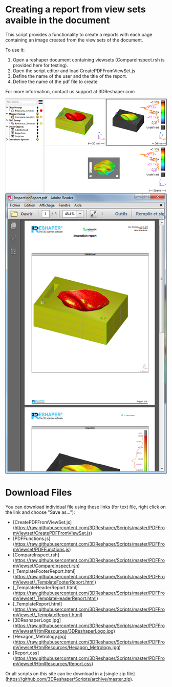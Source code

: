# Creating a report from view sets avaible in the document

This script provides a functionality to create a reports with each page containing an image created from the view sets of the document.

To use it: <br />
1. Open a reshaper document containing viewsets (CompareInspect.rsh is provided here for testing). <br />
2. Open the script editor and load CreatePDFFromViewSet.js  <br />
3. Define the name of the user and the title of the report. <br />
4. Define the name of the pdf file to create<br />

For more information, contact us support at 3DReshaper\.com

![alt text](https://github.com/3DReshaper/Scripts/blob/master/PDFFromViewset/ScreenShot1.PNG "screenshot1")
![alt text](https://github.com/3DReshaper/Scripts/blob/master/PDFFromViewset/ScreenShot2.PNG "screenshot2")

# Download Files

You can download individual file using these links (for text file, right click on the link and choose "Save as..."):

- [CreatePDFFromViewSet.js] (https://raw.githubusercontent.com/3DReshaper/Scripts/master/PDFFromViewset/CreatePDFFromViewSet.js)
- [PDFFunctions.js] (https://raw.githubusercontent.com/3DReshaper/Scripts/master/PDFFromViewset/PDFFunctions.js)
- [CompareInspect.rsh] (https://raw.githubusercontent.com/3DReshaper/Scripts/master/PDFFromViewset/CompareInspect.rsh)
- [_TemplateFooterReport.html] (https://raw.githubusercontent.com/3DReshaper/Scripts/master/PDFFromViewset/_TemplateFooterReport.html)
- [_TemplateHeaderReport.html] (https://raw.githubusercontent.com/3DReshaper/Scripts/master/PDFFromViewset/_TemplateHeaderReport.html)
- [_TemplateReport.html] (https://raw.githubusercontent.com/3DReshaper/Scripts/master/PDFFromViewset/_TemplateReport.html)
- [3DReshaperLogo.jpg] (https://raw.githubusercontent.com/3DReshaper/Scripts/master/PDFFromViewset/HtmlResources/3DReshaperLogo.jpg)
- [Hexagon_Metrology.jpg] (https://raw.githubusercontent.com/3DReshaper/Scripts/master/PDFFromViewset/HtmlResources/Hexagon_Metrology.jpg)
- [Report.css] (https://raw.githubusercontent.com/3DReshaper/Scripts/master/PDFFromViewset/HtmlResources/Report.css)

Or all scripts on this site can be download in a [single zip file] (https://github.com/3DReshaper/Scripts/archive/master.zip).


